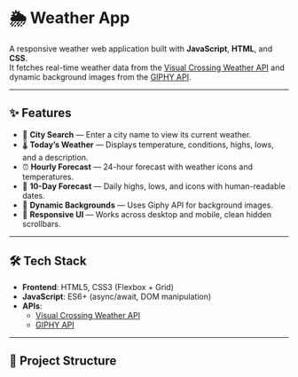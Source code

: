 # 🌦 Weather App

A responsive weather web application built with **JavaScript**, **HTML**, and **CSS**.  
It fetches real-time weather data from the [Visual Crossing Weather API](https://www.visualcrossing.com/weather-api) and dynamic background images from the [GIPHY API](https://developers.giphy.com/).

---

## ✨ Features
- 🔎 **City Search** — Enter a city name to view its current weather.  
- 🌡 **Today’s Weather** — Displays temperature, conditions, highs, lows, and a description.  
- ⏰ **Hourly Forecast** — 24-hour forecast with weather icons and temperatures.  
- 📅 **10-Day Forecast** — Daily highs, lows, and icons with human-readable dates.  
- 🎨 **Dynamic Backgrounds** — Uses Giphy API for background images.  
- 📱 **Responsive UI** — Works across desktop and mobile, clean hidden scrollbars.  

---

## 🛠 Tech Stack
- **Frontend**: HTML5, CSS3 (Flexbox + Grid)  
- **JavaScript**: ES6+ (async/await, DOM manipulation)  
- **APIs**:  
  - [Visual Crossing Weather API](https://www.visualcrossing.com/weather-api)  
  - [GIPHY API](https://developers.giphy.com/)  

---

## 📂 Project Structure
